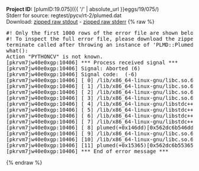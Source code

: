 **Project ID:** [plumID:19.075]({{ '/' | absolute_url }}eggs/19/075/)  
Stderr for source:  regtest/pycv/rt-2/plumed.dat   
Download: [zipped raw stdout](plumed.dat.plumed.stdout.txt.zip) - [zipped raw stderr](plumed.dat.plumed.stderr.txt.zip) 
{% raw %}
<pre>
#! Only the first 1000 rows of the error file are shown below
#! To inspect the full error file, please download the zipped raw stderr file above
terminate called after throwing an instance of 'PLMD::Plumed::Exception'
what():
Action "PYTHONCV" is not known.
[pkrvm7jw40e0xgp:10406] *** Process received signal ***
[pkrvm7jw40e0xgp:10406] Signal: Aborted (6)
[pkrvm7jw40e0xgp:10406] Signal code:  (-6)
[pkrvm7jw40e0xgp:10406] [ 0] /lib/x86_64-linux-gnu/libc.so.6(+0x45330)[0x7f715c245330]
[pkrvm7jw40e0xgp:10406] [ 1] /lib/x86_64-linux-gnu/libc.so.6(pthread_kill+0x11c)[0x7f715c29eb2c]
[pkrvm7jw40e0xgp:10406] [ 2] /lib/x86_64-linux-gnu/libc.so.6(gsignal+0x1e)[0x7f715c24527e]
[pkrvm7jw40e0xgp:10406] [ 3] /lib/x86_64-linux-gnu/libc.so.6(abort+0xdf)[0x7f715c2288ff]
[pkrvm7jw40e0xgp:10406] [ 4] /lib/x86_64-linux-gnu/libstdc++.so.6(+0xa5ff5)[0x7f715c6a5ff5]
[pkrvm7jw40e0xgp:10406] [ 5] /lib/x86_64-linux-gnu/libstdc++.so.6(+0xbb0da)[0x7f715c6bb0da]
[pkrvm7jw40e0xgp:10406] [ 6] /lib/x86_64-linux-gnu/libstdc++.so.6(_ZSt10unexpectedv+0x0)[0x7f715c6a5a55]
[pkrvm7jw40e0xgp:10406] [ 7] /lib/x86_64-linux-gnu/libstdc++.so.6(+0xa5a6f)[0x7f715c6a5a6f]
[pkrvm7jw40e0xgp:10406] [ 8] plumed(+0x146dd)[0x562dc6b546dd]
[pkrvm7jw40e0xgp:10406] [ 9] /lib/x86_64-linux-gnu/libc.so.6(+0x2a1ca)[0x7f715c22a1ca]
[pkrvm7jw40e0xgp:10406] [10] /lib/x86_64-linux-gnu/libc.so.6(__libc_start_main+0x8b)[0x7f715c22a28b]
[pkrvm7jw40e0xgp:10406] [11] plumed(+0x15365)[0x562dc6b55365]
[pkrvm7jw40e0xgp:10406] *** End of error message ***
</pre>
{% endraw %}
